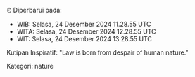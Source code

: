 ⏰ Diperbarui pada:
- WIB: Selasa, 24 Desember 2024 11.28.55 UTC
- WITA: Selasa, 24 Desember 2024 12.28.55 UTC
- WIT: Selasa, 24 Desember 2024 13.28.55 UTC

Kutipan Inspiratif:
"Law is born from despair of human nature."


Kategori: nature

